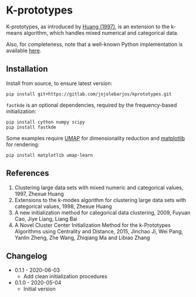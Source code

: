 
# K-prototypes

K-prototypes, as introduced by [Huang (1997)](#1), is an extension to the
k-means algorithm, which handles mixed numerical and categorical data.

Also, for completeness, note that a well-known Python implementation is
available [here](https://github.com/nicodv/kmodes).


## Installation

Install from source, to ensure latest version:

```
pip install git+https://gitlab.com/jojolebarjos/kprototypes.git
```

`fastkde` is an optional dependencies, required by the frequency-based initialization:

```
pip install cython numpy scipy
pip install fastkde
```

Some examples require [UMAP](https://github.com/lmcinnes/umap) for dimensionality reduction and [matplotlib](https://matplotlib.org/) for rendering:

```
pip install matplotlib umap-learn
```


## References

<ol>
    <li id="1">
        Clustering large data sets with mixed numeric and categorical values,
        1997, Zhexue Huang
    </li>
    <li id="2">
        Extensions to the k-modes algorithm for clustering large data sets with
        categorical values, 1998, Zhexue Huang
    </li>
    <li id="3">
        A new initialization method for categorical data clustering, 2009,
        Fuyuan Cao, Jiye Liang, Liang Bai
    </li>
    <li id="4">
        A Novel Cluster Center Initialization Method for the k-Prototypes
        Algorithms using Centrality and Distance, 2015, Jinchao Ji, Wei Pang,
        Yanlin Zheng, Zhe Wang, Zhiqiang Ma and Libiao Zhang
    </li>
</ol>


## Changelog

 * 0.1.1 - 2020-06-03
    * Add clean initialization procedures
 * 0.1.0 - 2020-05-04
    * Initial version
